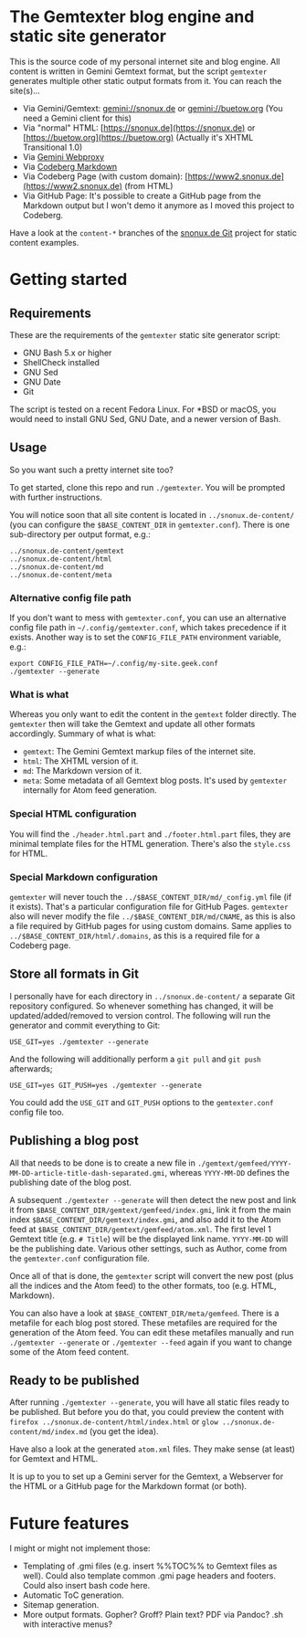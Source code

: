 The Gemtexter blog engine and static site generator
===================================================

This is the source code of my personal internet site and blog engine. All content is written in Gemini Gemtext format, but the script `gemtexter` generates multiple other static output formats from it. You can reach the site(s)...

* Via Gemini/Gemtext: [gemini://snonux.de](gemini://snonux.de) or [gemini://buetow.org](gemini://buetow.org) (You need a Gemini client for this)
* Via "normal" HTML: [https://snonux.de](https://snonux.de) or [https://buetow.org](https://buetow.org) (Actually it's XHTML Transitional 1.0)
* Via [Gemini Webproxy](https://portal.mozz.us/gemini/snonux.de)
* Via [Codeberg Markdown](https://codeberg.org/snonux/snonux.de/src/branch/content-md/index.md)
* Via Codeberg Page (with custom domain): [https://www2.snonux.de](https://www2.snonux.de) (from HTML)
* Via GitHub Page: It's possible to create a GitHub page from the Markdown output but I won't demo it anymore as I moved this project to Codeberg.

Have a look at the `content-*` branches of the [snonux.de Git](https://codeberg.org/snonux/snonux.de) project for static content examples.

# Getting started

## Requirements

These are the requirements of the `gemtexter` static site generator script:

* GNU Bash 5.x or higher
* ShellCheck installed
* GNU Sed
* GNU Date
* Git

The script is tested on a recent Fedora Linux. For *BSD or macOS, you would need to install GNU Sed, GNU Date, and a newer version of Bash.

## Usage

So you want such a pretty internet site too?

To get started, clone this repo and run `./gemtexter`. You will be prompted with further instructions.

You will notice soon that all site content is located in `../snonux.de-content/` (you can configure the `$BASE_CONTENT_DIR` in `gemtexter.conf`). There is one sub-directory per output format, e.g.:

```
../snonux.de-content/gemtext
../snonux.de-content/html
../snonux.de-content/md
../snonux.de-content/meta
```

### Alternative config file path

If you don't want to mess with `gemtexter.conf`, you can use an alternative config file path in `~/.config/gemtexter.conf`, which takes precedence if it exists. Another way is to set the `CONFIG_FILE_PATH` environment variable, e.g.:

```
export CONFIG_FILE_PATH=~/.config/my-site.geek.conf
./gemtexter --generate
```

### What is what

Whereas you only want to edit the content in the `gemtext` folder directly. The `gemtexter` then will take the Gemtext and update all other formats accordingly. Summary of what is what:

* `gemtext`: The Gemini Gemtext markup files of the internet site.
* `html`: The XHTML version of it.
* `md`: The Markdown version of it. 
* `meta`: Some metadata of all Gemtext blog posts. It's used by `gemtexter` internally for Atom feed generation.

### Special HTML configuration

You will find the `./header.html.part` and `./footer.html.part` files, they are minimal template files for the HTML generation. There's also the `style.css` for HTML.

### Special Markdown configuration

`gemtexter` will never touch the `../$BASE_CONTENT_DIR/md/_config.yml` file (if it exists). That's a particular configuration file for GitHub Pages. `gemtexter` also will never modify the file `../$BASE_CONTENT_DIR/md/CNAME`, as this is also a file required by GitHub pages for using custom domains. Same applies to `../$BASE_CONTENT_DIR/html/.domains`, as this is a required file for a Codeberg page.

## Store all formats in Git

I personally have for each directory in `../snonux.de-content/` a separate Git repository configured. So whenever something has changed, it will be updated/added/removed to version control. The following will run the generator and commit everything to Git:

```
USE_GIT=yes ./gemtexter --generate
```

And the following will additionally perform a `git pull` and `git push` afterwards;

```
USE_GIT=yes GIT_PUSH=yes ./gemtexter --generate
```

You could add the `USE_GIT` and `GIT_PUSH` options to the `gemtexter.conf` config file too.

## Publishing a blog post

All that needs to be done is to create a new file in `./gemtext/gemfeed/YYYY-MM-DD-article-title-dash-separated.gmi`, whereas `YYYY-MM-DD` defines the publishing date of the blog post.

A subsequent `./gemtexter --generate` will then detect the new post and link it from `$BASE_CONTENT_DIR/gemtext/gemfeed/index.gmi`, link it from the main index `$BASE_CONTENT_DIR/gemtext/index.gmi`, and also add it to the Atom feed at `$BASE_CONTENT_DIR/gemtext/gemfeed/atom.xml`. The first level 1 Gemtext title (e.g. `# Title`) will be the displayed link name. `YYYY-MM-DD` will be the publishing date. Various other settings, such as Author, come from the `gemtexter.conf` configuration file.

Once all of that is done, the `gemtexter` script will convert the new post (plus all the indices and the Atom feed) to the other formats, too (e.g. HTML, Markdown).

You can also have a look at `$BASE_CONTENT_DIR/meta/gemfeed`. There is a metafile for each blog post stored. These metafiles are required for the generation of the Atom feed. You can edit these metafiles manually and run `./gemtexter --generate` or `./gemtexter --feed` again if you want to change some of the Atom feed content.

## Ready to be published

After running `./gemtexter --generate`, you will have all static files ready to be published. But before you do that, you could preview the content with `firefox ../snonux.de-content/html/index.html` or `glow ../snonux.de-content/md/index.md` (you get the idea).

Have also a look at the generated `atom.xml` files. They make sense (at least) for Gemtext and HTML.

It is up to you to set up a Gemini server for the Gemtext, a Webserver for the HTML or a GitHub page for the Markdown format (or both).

# Future features

I might or might not implement those:

* Templating of .gmi files (e.g. insert %%TOC%% to Gemtext files as well). Could also template common .gmi page headers and footers. Could also insert bash code here.
* Automatic ToC generation.
* Sitemap generation.
* More output formats. Gopher? Groff? Plain text? PDF via Pandoc? .sh with interactive menus?
